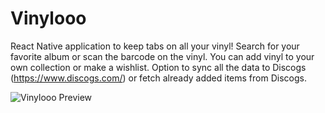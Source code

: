 # Vinylooo

React Native application to keep tabs on all your vinyl! Search for your favorite album or scan the barcode on the vinyl. You can add vinyl to your own collection or make a wishlist. Option to sync all the data to Discogs (https://www.discogs.com/) or fetch already added items from Discogs.

![Vinylooo Preview](/images/vinylooo.png)
